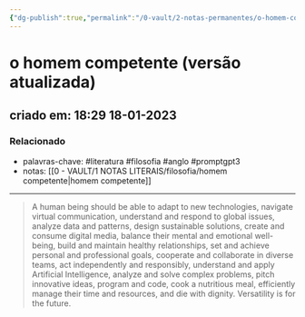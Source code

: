 ```yaml
---
{"dg-publish":true,"permalink":"/0-vault/2-notas-permanentes/o-homem-competente-versao-atualizada/","tags":["permanente","literatura","filosofia","anglo","promptgpt3"],"dgHomeLink":true,"dgShowLocalGraph":true,"dgShowFileTree":true,"dgEnableSearch":true}
---
```


# o homem competente (versão atualizada)
## criado em: 18:29 18-01-2023

### Relacionado
- palavras-chave: #literatura #filosofia #anglo #promptgpt3 
- notas: [[0 - VAULT/1 NOTAS LITERAIS/filosofia/homem competente\|homem competente]]
---

>A human being should be able to adapt to new technologies, navigate virtual communication, understand and respond to global issues, analyze data and patterns, design sustainable solutions, create and consume digital media, balance their mental and emotional well-being, build and maintain healthy relationships, set and achieve personal and professional goals, cooperate and collaborate in diverse teams, act independently and responsibly, understand and apply Artificial Intelligence, analyze and solve complex problems, pitch innovative ideas, program and code, cook a nutritious meal, efficiently manage their time and resources, and die with dignity. Versatility is for the future.